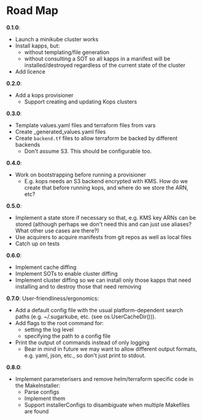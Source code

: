 # Road Map
**0.1.0**:
* Launch a minikube cluster works
* Install kapps, but:
  * without templating/file generation
  * without consulting a SOT so all kapps in a manifest will be 
    installed/destroyed regardless of the current state of the cluster
* Add licence 
  
**0.2.0**:
* Add a kops provisioner
  * Support creating and updating Kops clusters
  
**0.3.0**:
* Template values.yaml files and terraform files from vars
* Create _generated_values.yaml files
* Create `backend.tf` files to allow terraform be backed by different backends
  * Don't assume S3. This should be configurable too.

**0.4.0**:
* Work on bootstrapping before running a provisioner
  * E.g. kops needs an S3 backend encrypted with KMS. How do we create that 
  before running kops, and where do we store the ARN, etc?
  
**0.5.0**:
* Implement a state store if necessary so that, e.g. KMS key ARNs can be stored 
  (although perhaps we don't need this and can just use aliases? What other 
  use cases are there?)
* Use acquirers to acquire manifests from git repos as well as local files 
* Catch up on tests

**0.6.0**:
* Implement cache diffing
* Implement SOTs to enable cluster diffing
* Implement cluster diffing so we can install only those kapps that need 
  installing and to destroy those that need removing
  
**0.7.0**:
User-friendliness/ergonomics:
* Add a default config file with the usual platform-dependent search paths
  (e.g. ~/.sugarkube, etc. (see os.UserCacheDir())).
* Add flags to the root command for:
  * setting the log level
  * specifying the path to a config file 
* Print the output of commands instead of only logging
  * Bear in mind in future we may want to allow different output formats, e.g. 
  yaml, json, etc., so don't just print to stdout.

**0.8.0**:
* Implement parameterisers and remove helm/terraform specific code in the 
  MakeInstaller:
  * Parse configs
  * Implement them
  * Support installerConfigs to disambiguate when multiple Makefiles are found
